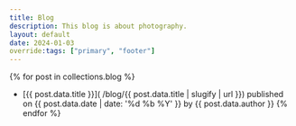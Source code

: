 ```yaml
---
title: Blog
description: This blog is about photography.
layout: default
date: 2024-01-03
override:tags: ["primary", "footer"]
---
```

{% for post in collections.blog %}
- [{{ post.data.title }}]( /blog/{{ post.data.title | slugify | url }}) published on {{ post.data.date | date: '%d  %b %Y' }} by {{ post.data.author }}
{% endfor %}